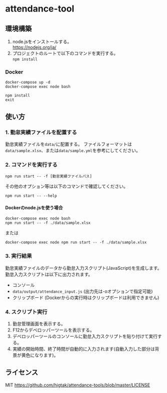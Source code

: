 # attendance-tool

## 環境構築

1. node.jsをインストールする。  
  https://nodejs.org/ja/
2. プロジェクトのルートで以下のコマンドを実行する。  
  `npm install`
  
### Docker

```shell script
docker-compose up -d
docker-compose exec node bash

npm install
exit
```

## 使い方

### 1. 勤怠実績ファイルを配置する

勤怠実績ファイルを`data/`に配置する。
ファイルフォーマットは`data/sample.xlsx`、または`data/sample.yml`を参考にしてください。

### 2. コマンドを実行する

```shell script
npm run start -- -f [勤怠実績ファイルパス]
```

その他のオプション等は以下のコマンドで確認してください。
```shell script
npm run start -- --help
```

#### Dockerのnode.jsを使う場合

```shell script
docker-compose exec node bash
npm run start -- -f ./data/sample.xlsx
```

または

```shell script
docker-compose exec node npm run start -- -f ./data/sample.xlsx
```

### 3. 実行結果

勤怠実績ファイルのデータから勤怠入力スクリプト(JavaScript)を生成します。  
勤怠入力スクリプトは以下に出力されます。
* コンソール
* `data/output/attendance_input.js` (出力先は-oオプションで指定可能)
* クリップボード (Dockerからの実行時はクリップボードは利用できません)

### 4. スクリプト実行

1. 勤怠管理画面を表示する。
2. F12からデベロッパーツールを表示する。
3. デベロッパーツールのコンソールに勤怠入力スクリプトを貼り付けて実行する。
4. 実績の開始時間、終了時間が自動的に入力されます(自動入力した部分は背景が黄色になります)。

## ライセンス

MIT
https://github.com/higtak/attendance-tools/blob/master/LICENSE
